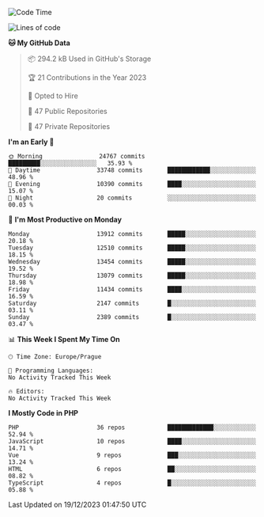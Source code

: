 <!--START_SECTION:waka-->
![Code Time](http://img.shields.io/badge/Code%20Time-1%2C583%20hrs%2058%20mins-blue)

![Lines of code](https://img.shields.io/badge/From%20Hello%20World%20I%27ve%20Written-21.8%20million%20lines%20of%20code-blue)

**🐱 My GitHub Data** 

> 📦 294.2 kB Used in GitHub's Storage 
 > 
> 🏆 21 Contributions in the Year 2023
 > 
> 💼 Opted to Hire
 > 
> 📜 47 Public Repositories 
 > 
> 🔑 47 Private Repositories 
 > 
**I'm an Early 🐤** 

```text
🌞 Morning                24767 commits       █████████░░░░░░░░░░░░░░░░   35.93 % 
🌆 Daytime                33748 commits       ████████████░░░░░░░░░░░░░   48.96 % 
🌃 Evening                10390 commits       ████░░░░░░░░░░░░░░░░░░░░░   15.07 % 
🌙 Night                  20 commits          ░░░░░░░░░░░░░░░░░░░░░░░░░   00.03 % 
```
📅 **I'm Most Productive on Monday** 

```text
Monday                   13912 commits       █████░░░░░░░░░░░░░░░░░░░░   20.18 % 
Tuesday                  12510 commits       █████░░░░░░░░░░░░░░░░░░░░   18.15 % 
Wednesday                13454 commits       █████░░░░░░░░░░░░░░░░░░░░   19.52 % 
Thursday                 13079 commits       █████░░░░░░░░░░░░░░░░░░░░   18.98 % 
Friday                   11434 commits       ████░░░░░░░░░░░░░░░░░░░░░   16.59 % 
Saturday                 2147 commits        █░░░░░░░░░░░░░░░░░░░░░░░░   03.11 % 
Sunday                   2389 commits        █░░░░░░░░░░░░░░░░░░░░░░░░   03.47 % 
```


📊 **This Week I Spent My Time On** 

```text
🕑︎ Time Zone: Europe/Prague

💬 Programming Languages: 
No Activity Tracked This Week

🔥 Editors: 
No Activity Tracked This Week
```

**I Mostly Code in PHP** 

```text
PHP                      36 repos            █████████████░░░░░░░░░░░░   52.94 % 
JavaScript               10 repos            ████░░░░░░░░░░░░░░░░░░░░░   14.71 % 
Vue                      9 repos             ███░░░░░░░░░░░░░░░░░░░░░░   13.24 % 
HTML                     6 repos             ██░░░░░░░░░░░░░░░░░░░░░░░   08.82 % 
TypeScript               4 repos             █░░░░░░░░░░░░░░░░░░░░░░░░   05.88 % 
```




 Last Updated on 19/12/2023 01:47:50 UTC
<!--END_SECTION:waka-->
<!--
**AlexKratky/AlexKratky** is a ✨ _special_ ✨ repository because its `README.md` (this file) appears on your GitHub profile.

Here are some ideas to get you started:

- 🔭 I’m currently working on ...
- 🌱 I’m currently learning ...
- 👯 I’m looking to collaborate on ...
- 🤔 I’m looking for help with ...
- 💬 Ask me about ...
- 📫 How to reach me: ...
- 😄 Pronouns: ...
- ⚡ Fun fact: ...
-->
